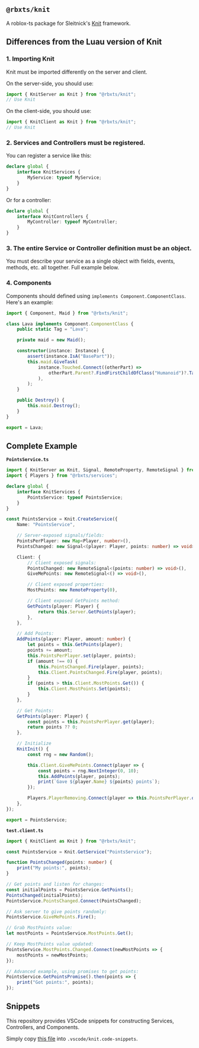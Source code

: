 ## **`@rbxts/knit`**

A roblox-ts package for Sleitnick's [Knit](https://sleitnick.github.io/Knit/) framework.

## Differences from the Luau version of Knit

### **1. Importing Knit**

Knit must be imported differently on the server and client.

On the server-side, you should use:
```ts
import { KnitServer as Knit } from "@rbxts/knit";
// Use Knit
```

On the client-side, you should use:
```ts
import { KnitClient as Knit } from "@rbxts/knit";
// Use Knit
```

### **2. Services and Controllers must be registered.**

You can register a service like this:
```ts
declare global {
	interface KnitServices {
		MyService: typeof MyService;
	}
}
```

Or for a controller:
```ts
declare global {
	interface KnitControllers {
		MyController: typeof MyController;
	}
}
```

### **3. The entire Service or Controller definition must be an object.**

You must describe your service as a single object with fields, events, methods, etc. all together. Full example below.

### **4. Components**

Components should defined using `implements Component.ComponentClass`. Here's an example:

```ts
import { Component, Maid } from "@rbxts/knit";

class Lava implements Component.ComponentClass {
    public static Tag = "Lava";

    private maid = new Maid();

    constructor(instance: Instance) {
        assert(instance.IsA("BasePart"));
        this.maid.GiveTask(
            instance.Touched.Connect((otherPart) =>
                otherPart.Parent?.FindFirstChildOfClass("Humanoid")?.TakeDamage(100),
            ),
        );
    }

    public Destroy() {
        this.maid.Destroy();
    }
}

export = Lava;
```

## Complete Example

**`PointsService.ts`**
```ts
import { KnitServer as Knit, Signal, RemoteProperty, RemoteSignal } from "@rbxts/knit";
import { Players } from "@rbxts/services";

declare global {
	interface KnitServices {
		PointsService: typeof PointsService;
	}
}

const PointsService = Knit.CreateService({
	Name: "PointsService",

	// Server-exposed signals/fields:
	PointsPerPlayer: new Map<Player, number>(),
	PointsChanged: new Signal<(player: Player, points: number) => void>(),

	Client: {
		// Client exposed signals:
		PointsChanged: new RemoteSignal<(points: number) => void>(),
		GiveMePoints: new RemoteSignal<() => void>(),

		// Client exposed properties:
		MostPoints: new RemoteProperty(0),

		// Client exposed GetPoints method:
		GetPoints(player: Player) {
			return this.Server.GetPoints(player);
		},
	},

	// Add Points:
	AddPoints(player: Player, amount: number) {
		let points = this.GetPoints(player);
		points += amount;
		this.PointsPerPlayer.set(player, points);
		if (amount !== 0) {
			this.PointsChanged.Fire(player, points);
			this.Client.PointsChanged.Fire(player, points);
		}
		if (points > this.Client.MostPoints.Get()) {
			this.Client.MostPoints.Set(points);
		}
	},

	// Get Points:
	GetPoints(player: Player) {
		const points = this.PointsPerPlayer.get(player);
		return points ?? 0;
	},

	// Initialize
	KnitInit() {
		const rng = new Random();

		this.Client.GiveMePoints.Connect(player => {
			const points = rng.NextInteger(0, 10);
			this.AddPoints(player, points);
			print(`Gave ${player.Name} ${points} points`);
		});

		Players.PlayerRemoving.Connect(player => this.PointsPerPlayer.delete(player));
	},
});

export = PointsService;
```

**`test.client.ts`**
```ts
import { KnitClient as Knit } from "@rbxts/knit";

const PointsService = Knit.GetService("PointsService");

function PointsChanged(points: number) {
	print("My points:", points);
}

// Get points and listen for changes:
const initialPoints = PointsService.GetPoints();
PointsChanged(initialPoints);
PointsService.PointsChanged.Connect(PointsChanged);

// Ask server to give points randomly:
PointsService.GiveMePoints.Fire();

// Grab MostPoints value:
let mostPoints = PointsService.MostPoints.Get();

// Keep MostPoints value updated:
PointsService.MostPoints.Changed.Connect(newMostPoints => {
	mostPoints = newMostPoints;
});

// Advanced example, using promises to get points:
PointsService.GetPointsPromise().then(points => {
	print("Got points:", points);
});
```

## Snippets

This repository provides VSCode snippets for constructing Services, Controllers, and Components.

Simply copy [this file](./snippets/knit.code-snippets) into `.vscode/knit.code-snippets`.
